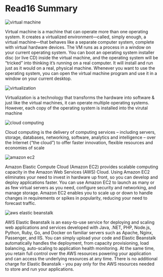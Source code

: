# Read16 Summary

![virtual machine](https://www.howtogeek.com/wp-content/uploads/2017/07/vm_top.png?width=1198&trim=1,1&bg-color=000&pad=1,1)

Virtual machine is a machine that can operate more than one operating system. It creates a virtualized environment—called, simply enough, a virtual machine—that behaves like a separate computer system, complete with virtual hardware devices. The VM runs as a process in a window on your current operating system. You can boot an operating system installer disc (or live CD) inside the virtual machine, and the operating system will be “tricked” into thinking it’s running on a real computer. It will install and run just as it would on a real, physical machine. Whenever you want to use the operating system, you can open the virtual machine program and use it in a window on your current desktop.

![virtualization](https://miro.medium.com/max/1400/1*LnOVwjRvYpC75s-2W8hPTQ.png)

Virtualization is a technology that transforms the hardware into software & just like the virtual machines, it can operate multiple operating systems. However, each copy of the operating system is installed into the virutal machine

![cloud computing](https://upload.wikimedia.org/wikipedia/commons/thumb/b/b5/Cloud_computing.svg/1200px-Cloud_computing.svg.png)

Cloud computing is the delivery of computing services – including servers, storage, databases, networking, software, analytics and intelligence – over the Internet (“the cloud”) to offer faster innovation, flexible resources and economies of scale

![amazon ec2](https://p2zk82o7hr3yb6ge7gzxx4ki-wpengine.netdna-ssl.com/wp-content/uploads/AWS-EC2.png)

Amazon Elastic Compute Cloud (Amazon EC2) provides scalable computing capacity in the Amazon Web Services (AWS) Cloud. Using Amazon EC2 eliminates your need to invest in hardware up front, so you can develop and deploy applications faster. You can use Amazon EC2 to launch as many or as few virtual servers as you need, configure security and networking, and manage storage. Amazon EC2 enables you to scale up or down to handle changes in requirements or spikes in popularity, reducing your need to forecast traffic.

![aws elastic beanstalk](https://docs.aws.amazon.com/elasticbeanstalk/latest/dg/images/aeb-architecture_worker.png)

AWS Elastic Beanstalk is an easy-to-use service for deploying and scaling web applications and services developed with Java, .NET, PHP, Node.js, Python, Ruby, Go, and Docker on familiar servers such as Apache, Nginx, Passenger, and IIS. You can simply upload your code and Elastic Beanstalk automatically handles the deployment, from capacity provisioning, load balancing, auto-scaling to application health monitoring. At the same time, you retain full control over the AWS resources powering your application and can access the underlying resources at any time. There is no additional charge for Elastic Beanstalk - you pay only for the AWS resources needed to store and run your applications.